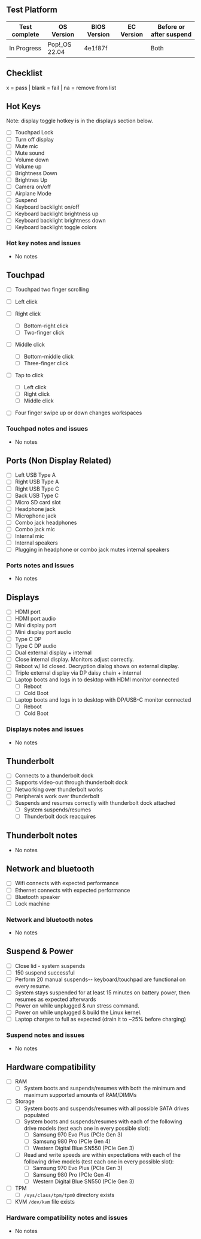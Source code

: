 ## Test Platform

| Test complete | OS Version     | BIOS Version | EC Version | Before or after suspend |
| ------------- | -------------- | ------------ | ---------- | ----------------------- |
| In Progress     | Pop!\_OS 22.04 | 4e1f87f      |     | Both                    |

## Checklist
x = pass | blank = fail | na = remove from list

## Hot Keys

Note: display toggle hotkey is in the displays section below.

- [ ] Touchpad Lock
- [ ] Turn off display
- [ ] Mute mic
- [ ] Mute sound
- [ ] Volume down
- [ ] Volume up
- [ ] Brightness Down
- [ ] Brightnes Up
- [ ] Camera on/off
- [ ] Airplane Mode
- [ ] Suspend
- [ ] Keyboard backlight on/off
- [ ] Keyboard backlight brightness up
- [ ] Keyboard backlight brightness down
- [ ] Keyboard backlight toggle colors

### Hot key notes and issues

- No notes 

## Touchpad

- [ ] Touchpad two finger scrolling 
- [ ] Left click
- [ ] Right click
    - [ ] Bottom-right click
    - [ ] Two-finger click
- [ ] Middle click
    - [ ] Bottom-middle click
    - [ ] Three-finger click
- [ ] Tap to click
    - [ ] Left click
    - [ ] Right click
    - [ ] Middle click
- [ ] Four finger swipe up or down changes workspaces


### Touchpad notes and issues

- No notes 

## Ports (Non Display Related)

- [ ] Left USB Type A
- [ ] Right USB Type A
- [ ] Right USB Type C
- [ ] Back USB Type C
- [ ] Micro SD card slot
- [ ] Headphone jack
- [ ] Microphone jack
- [ ] Combo jack headphones
- [ ] Combo jack mic
- [ ] Internal mic
- [ ] Internal speakers
- [ ] Plugging in headphone or combo jack mutes internal speakers

### Ports notes and issues

- No notes 

## Displays

- [ ] HDMI port
- [ ] HDMI port audio
- [ ] Mini display port
- [ ] Mini display port audio
- [ ] Type C DP
- [ ] Type C DP audio
- [ ] Dual external display + internal
- [ ] Close internal display. Monitors adjust correctly.
- [ ] Reboot w/ lid closed. Decryption dialog shows on external display.
- [ ] Triple external display via DP daisy chain + internal
- [ ] Laptop boots and logs in to desktop with HDMI monitor connected
    - [ ] Reboot
    - [ ] Cold Boot
- [ ] Laptop boots and logs in to desktop with DP/USB-C monitor connected
    - [ ] Reboot
    - [ ] Cold Boot

### Displays notes and issues

- No notes 

## Thunderbolt

- [ ] Connects to a thunderbolt dock
- [ ] Supports video-out through thunderbolt dock
- [ ] Networking over thunderbolt works
- [ ] Peripherals work over thunderbolt
- [ ] Suspends and resumes correctly with thunderbolt dock attached
    - [ ] System suspends/resumes
    - [ ] Thunderbolt dock reacquires

## Thunderbolt notes

- No notes 

## Network and bluetooth

- [ ] Wifi connects with expected performance
- [ ] Ethernet connects with expected performance
- [ ] Bluetooth speaker
- [ ] Lock machine

### Network and bluetooth notes

- No notes

## Suspend & Power

- [ ] Close lid - system suspends
- [ ] 150 suspend successful
- [ ] Perform 20 manual suspends-- keyboard/touchpad are functional on every resume.
- [ ] System stays suspended for at least 15 minutes on battery power, then resumes as expected afterwards
- [ ] Power on while unplugged & run stress command.
- [ ] Power on while unplugged & build the Linux kernel.
- [ ] Laptop charges to full as expected (drain it to ~25% before charging)

### Suspend notes and issues

- No notes

## Hardware compatibility

- [ ] RAM
    - [ ] System boots and suspends/resumes with both the minimum and maximum supported amounts of RAM/DIMMs
- [ ] Storage
    - [ ] System boots and suspends/resumes with all possible SATA drives populated
    - [ ] System boots and suspends/resumes with each of the following drive models (test each one in every possible slot):
        - [ ] Samsung 970 Evo Plus (PCIe Gen 3)
        - [ ] Samsung 980 Pro (PCIe Gen 4)
        - [ ] Western Digital Blue SN550 (PCIe Gen 3)
    - [ ] Read and write speeds are within expectations with each of the following drive models (test each one in every possible slot):
        - [ ] Samsung 970 Evo Plus (PCIe Gen 3)
        - [ ] Samsung 980 Pro (PCIe Gen 4)
        - [ ] Western Digital Blue SN550 (PCIe Gen 3)
- [ ] TPM
    - [ ] `/sys/class/tpm/tpm0` directory exists
- [ ] KVM `/dev/kvm` file exists

### Hardware compatibility notes and issues

- No notes
